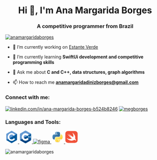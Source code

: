 <h1 align="center">Hi 👋, I'm Ana Margarida Borges</h1>
<h3 align="center">A competitive programmer from Brazil</h3>

<p align="left"> <a href="https://github.com/ryo-ma/github-profile-trophy"><img src="https://github-profile-trophy.vercel.app/?username=anamargaridaborges" alt="anamargaridaborges" /></a> </p>

- 🔭 I’m currently working on [Estante Verde](https://github.com/LucasPeixotg/estante-verde)

- 🌱 I’m currently learning **SwiftUi development and competitive programming skills**

- 💬 Ask me about **C and C++, data structures, graph algorithms**

- 📫 How to reach me **anamargaridadinizborges@gmail.com**

<h3 align="left">Connect with me:</h3>
<p align="left">
<a href="https://linkedin.com/in/ana-margarida-borges-b524b8246" target="blank"><img align="center" src="https://raw.githubusercontent.com/rahuldkjain/github-profile-readme-generator/master/src/images/icons/Social/linked-in-alt.svg" alt="linkedin.com/in/ana-margarida-borges-b524b8246" height="30" width="40" /></a>
<a href="https://codeforces.com/profile/megborges" target="blank"><img align="center" src="https://raw.githubusercontent.com/rahuldkjain/github-profile-readme-generator/master/src/images/icons/Social/codeforces.svg" alt="megborges" height="30" width="40" /></a>
</p>

<h3 align="left">Languages and Tools:</h3>
<p align="left"> <a href="https://www.cprogramming.com/" target="_blank" rel="noreferrer"> <img src="https://raw.githubusercontent.com/devicons/devicon/master/icons/c/c-original.svg" alt="c" width="40" height="40"/> </a> <a href="https://www.w3schools.com/cpp/" target="_blank" rel="noreferrer"> <img src="https://raw.githubusercontent.com/devicons/devicon/master/icons/cplusplus/cplusplus-original.svg" alt="cplusplus" width="40" height="40"/> </a> <a href="https://www.figma.com/" target="_blank" rel="noreferrer"> <img src="https://www.vectorlogo.zone/logos/figma/figma-icon.svg" alt="figma" width="40" height="40"/> </a> <a href="https://www.python.org" target="_blank" rel="noreferrer"> <img src="https://raw.githubusercontent.com/devicons/devicon/master/icons/python/python-original.svg" alt="python" width="40" height="40"/> </a> <a href="https://developer.apple.com/swift/" target="_blank" rel="noreferrer"> <img src="https://raw.githubusercontent.com/devicons/devicon/master/icons/swift/swift-original.svg" alt="swift" width="40" height="40"/> </a> </p>

<p><img align="center" src="https://github-readme-stats.vercel.app/api/top-langs?username=anamargaridaborges&show_icons=true&locale=en&layout=compact" alt="anamargaridaborges" /></p>

